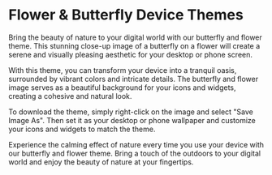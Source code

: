 <!--font:Lato-->

# Flower & Butterfly Device Themes

Bring the beauty of nature to your digital world with our butterfly and flower theme. This stunning close-up image of a butterfly on a flower will create a serene and visually pleasing aesthetic for your desktop or phone screen.

With this theme, you can transform your device into a tranquil oasis, surrounded by vibrant colors and intricate details. The butterfly and flower image serves as a beautiful background for your icons and widgets, creating a cohesive and natural look.

To download the theme, simply right-click on the image and select "Save Image As". Then set it as your desktop or phone wallpaper and customize your icons and widgets to match the theme.

Experience the calming effect of nature every time you use your device with our butterfly and flower theme. Bring a touch of the outdoors to your digital world and enjoy the beauty of nature at your fingertips.

<!--

Write me markdown content of website with wallpaper:

"A close-up of a butterfly on a flower"

The header of the page should not be copy of the text but rather a real content of the website which is using this wallpaper.


---


# Butterfly and Flower Wallpaper

Decorate your desktop or phone screen with this stunning close-up wallpaper of a butterfly on a flower. The vibrant colors and intricate details will bring a touch of nature to your digital world.

To download the wallpaper, simply right-click on the image and select "Save Image As". Then set it as your wallpaper or background image.

Enjoy the beauty of nature every time you look at your device with this mesmerizing butterfly and flower wallpaper.


---


Heading should not include word "wallpaper". The website should not be about the wallpaper itself, wallpaper is just a related background, rewrite whole content.


---


# Discover the Beauty of Nature with Our Butterfly and Flower Theme

Immerse yourself in the captivating world of nature with our butterfly and flower theme. Featuring a stunning close-up of a butterfly on a flower, this theme will bring vibrant colors and intricate details to your digital experience.

With this theme, you can transform your desktop or phone screen into a serene natural landscape. The butterfly and flower image will serve as a beautiful background for your icons and widgets, creating a cohesive and visually pleasing aesthetic.

To download the theme, simply right-click on the image and select "Save Image As". Then set it as your desktop or phone wallpaper and customize your icons and widgets to match the theme.

Experience the tranquility and beauty of nature every time you use your device with our butterfly and flower theme.


---


Heading is too long, rewrite whole content.


---


# Butterfly and Flower Theme: Bring Nature to Your Digital World

Experience the beauty of nature with our butterfly and flower theme. This stunning close-up of a butterfly on a flower will transport you to a serene natural landscape every time you use your device.

With this theme, you can create a cohesive and visually pleasing aesthetic for your desktop or phone screen. The butterfly and flower image serves as a beautiful background for your icons and widgets, bringing vibrant colors and intricate details to your digital experience.

To download the theme, simply right-click on the image and select "Save Image As". Then set it as your desktop or phone wallpaper and customize your icons and widgets to match the theme.

Transform your digital world into a tranquil oasis with our butterfly and flower theme. Enjoy the beauty of nature every time you use your device.


---


Heading is too long, rewrite whole content.


---


# Butterfly and Flower: A Natural Theme for Your Digital Devices

Bring the beauty of nature to your digital world with our butterfly and flower theme. This stunning close-up image of a butterfly on a flower will create a serene and visually pleasing aesthetic for your desktop or phone screen.

With this theme, you can transform your device into a tranquil oasis, surrounded by vibrant colors and intricate details. The butterfly and flower image serves as a beautiful background for your icons and widgets, creating a cohesive and natural look.

To download the theme, simply right-click on the image and select "Save Image As". Then set it as your desktop or phone wallpaper and customize your icons and widgets to match the theme.

Experience the calming effect of nature every time you use your device with our butterfly and flower theme. Bring a touch of the outdoors to your digital world and enjoy the beauty of nature at your fingertips.


---


Write me a Google font which is best fitting for the website.

Pick from the list:
- Montserrat
- Poppins
- Raleway
- Exo 2
- Open Sans
- Futura
- Orbitron
- Alegreya
- Dancing Script
- Lobster
- Playfair Display
- Roboto
- Great Vibes
- Barlow Condensed
- Lato
- IBM Plex Sans
- Inter


Write just the font name nothing else.


---


Lato

-->
